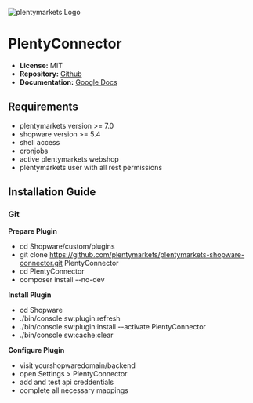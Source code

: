 ![plentymarkets Logo](http://www.plentymarkets.eu/layout/pm/images/logo/plentymarkets-logo.jpg)

# PlentyConnector

* **License:** MIT
* **Repository:** [Github](https://github.com/plentymarkets/plentymarkets-shopware-connector)
* **Documentation:** [Google Docs](https://docs.google.com/document/d/10mPeV3xqx4We71dYQdPmJK2qvb21Rpym6FG_tKwHKfc/edit?usp=sharing)

## Requirements

* plentymarkets version >= 7.0
* shopware version >= 5.4
* shell access
* cronjobs
* active plentymarkets webshop
* plentymarkets user with all rest permissions

## Installation Guide

### Git

**Prepare Plugin**
* cd Shopware/custom/plugins
* git clone https://github.com/plentymarkets/plentymarkets-shopware-connector.git PlentyConnector
* cd PlentyConnector
* composer install --no-dev

**Install Plugin**
* cd Shopware
* ./bin/console sw:plugin:refresh
* ./bin/console sw:plugin:install --activate PlentyConnector
* ./bin/console sw:cache:clear

**Configure Plugin**
* visit yourshopwaredomain/backend
* open Settings > PlentyConnector
* add and test api creddentials
* complete all necessary mappings

